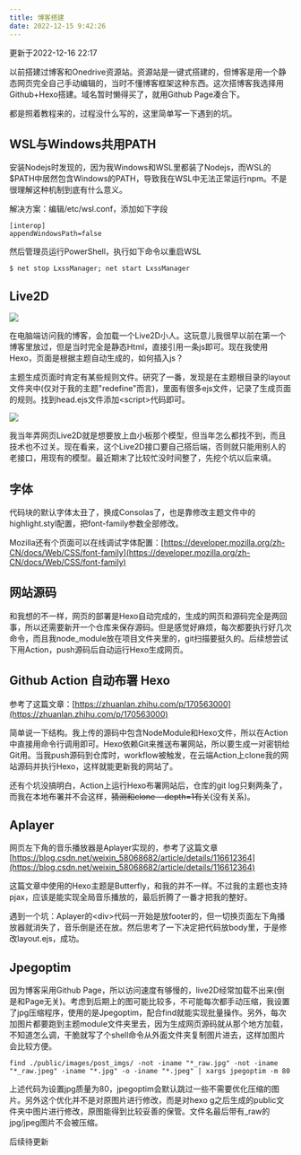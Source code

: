 ```yaml
---
title: 博客搭建
date: 2022-12-15 9:42:26
---
```


更新于2022-12-16 22:17

以前搭建过博客和Onedrive资源站。资源站是一键式搭建的，但博客是用一个静态网页完全自己手动编辑的，当时不懂博客框架这种东西。这次搭博客我选择用Github+Hexo搭建。域名暂时懒得买了，就用Github Page凑合下。

都是照着教程来的，过程没什么写的，这里简单写一下遇到的坑。

## WSL与Windows共用PATH

安装Nodejs时发现的，因为我Windows和WSL里都装了Nodejs，而WSL的$PATH中居然包含Windows的PATH，导致我在WSL中无法正常运行npm。不是很理解这种机制到底有什么意义。

解决方案：编辑/etc/wsl.conf，添加如下字段

```shell
[interop]
appendWindowsPath=false
```

然后管理员运行PowerShell，执行如下命令以重启WSL

```shell
$ net stop LxssManager; net start LxssManager
```

## Live2D

![](https://testingcf.jsdelivr.net/gh/hexrotor/hexrotor.github.io/images/post_imgs/xtxnbj.jpg)

在电脑端访问我的博客，会加载一个Live2D小人。这玩意儿我很早以前在第一个博客里放过，但是当时完全是静态Html，直接引用一条js即可。现在我使用Hexo，页面是根据主题自动生成的，如何插入js？

主题生成页面时肯定有某些规则文件。研究了一番，发现是在主题根目录的layout文件夹中(仅对于我的主题"redefine"而言)，里面有很多ejs文件，记录了生成页面的规则。找到head.ejs文件添加\<script\>代码即可。

![](https://testingcf.jsdelivr.net/gh/hexrotor/hexrotor.github.io/images/post_imgs/live2djs.jpg)

我当年弄网页Live2D就是想要放上血小板那个模型，但当年怎么都找不到，而且技术也不过关。现在看来，这个Live2D接口要自己搭后端，否则就只能用别人的老接口，用现有的模型。最近期末了比较忙没时间整了，先挖个坑以后来填。

## 字体

代码块的默认字体太丑了，换成Consolas了，也是靠修改主题文件中的highlight.styl配置，把font-family参数全部修改。

Mozilla还有个页面可以在线调试字体配置：[https://developer.mozilla.org/zh-CN/docs/Web/CSS/font-family](https://developer.mozilla.org/zh-CN/docs/Web/CSS/font-family)

## 网站源码

和我想的不一样，网页的部署是Hexo自动完成的，生成的网页和源码完全是两回事，所以还需要新开一个仓库来保存源码。但是感觉好麻烦，每次都要执行好几次命令，而且我node_module放在项目文件夹里的，git扫描要挺久的。后续想尝试下用Action，push源码后自动运行Hexo生成网页。

## Github Action 自动布署 Hexo

参考了这篇文章：[https://zhuanlan.zhihu.com/p/170563000](https://zhuanlan.zhihu.com/p/170563000)

简单说一下结构。我上传的源码中包含NodeModule和Hexo文件，所以在Action中直接用命令行调用即可。Hexo依赖Git来推送布署网站，所以要生成一对密钥给Git用。当我push源码到仓库时，workflow被触发，在云端Action上clone我的网站源码并执行Hexo，这样就能更新我的网站了。

还有个坑没搞明白，Action上运行Hexo布署网站后，仓库的git log只剩两条了，而我在本地布署并不会这样，~~猜测和clone \-\-depth=1有关~~(没有关系)。

## Aplayer

网页左下角的音乐播放器是Aplayer实现的，参考了这篇文章[https://blog.csdn.net/weixin_58068682/article/details/116612364](https://blog.csdn.net/weixin_58068682/article/details/116612364)

这篇文章中使用的Hexo主题是Butterfly，和我的并不一样。不过我的主题也支持pjax，应该是能实现全局音乐播放的，最后折腾了一番才把我的整好。

遇到一个坑：Aplayer的\<div\>代码一开始是放footer的，但一切换页面左下角播放器就消失了，音乐倒是还在放。然后思考了一下决定把代码放body里，于是修改layout.ejs，成功。

## Jpegoptim

因为博客采用Github Page，所以访问速度有够慢的，live2D经常加载不出来(倒是和Page无关)。考虑到后期上的图可能比较多，不可能每次都手动压缩，我设置了jpg压缩程序，使用的是Jpegoptim，配合find就能实现批量操作。另外，每次加图片都要跑到主题module文件夹里去，因为生成网页源码就从那个地方加载，不知道怎么调，干脆就写了个shell命令从外面文件夹复制图片进去，这样加图片会比较方便。

```Shell
find ./public/images/post_imgs/ -not -iname "*_raw.jpg" -not -iname "*_raw.jpeg" -iname "*.jpg" -o -iname "*.jpeg" | xargs jpegoptim -m 80
```

上述代码为设置jpg质量为80，jpegoptim会默认跳过一些不需要优化压缩的图片。另外这个优化并不是对原图片进行修改，而是对hexo g之后生成的public文件夹中图片进行修改，原图能得到比较妥善的保管。文件名最后带有_raw的jpg/jpeg图片不会被压缩。

后续待更新

